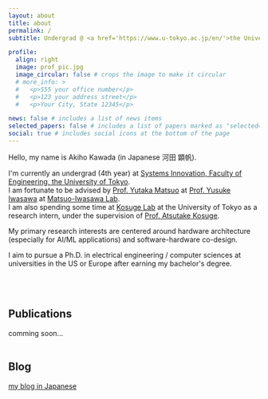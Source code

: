 ```yaml
---
layout: about
title: about
permalink: /
subtitle: Undergrad @ <a href='https://www.u-tokyo.ac.jp/en/'>the University of Tokyo</a>

profile:
  align: right
  image: prof_pic.jpg
  image_circular: false # crops the image to make it circular
  # more_info: >
  #   <p>555 your office number</p>
  #   <p>123 your address street</p>
  #   <p>Your City, State 12345</p>

news: false # includes a list of news items
selected_papers: false # includes a list of papers marked as "selected={true}"
social: true # includes social icons at the bottom of the page
---
```


Hello, my name is Akiho Kawada (in Japanese 河田 顕帆).

I'm currently an undergrad (4th year) at [Systems Innovation, Faculty of Engineering, the University of Tokyo](https://www.si.t.u-tokyo.ac.jp/). <br>
I am fortunate to be advised by [Prof. Yutaka Matsuo](http://ymatsuo.com/index.html) at [Prof. Yusuke Iwasawa](https://www.yusukeiwasawa.com/) at [Matsuo-Iwasawa Lab](https://weblab.t.u-tokyo.ac.jp/en/). <br>
I am also spending some time at [Kosuge Lab](https://klab.t.u-tokyo.ac.jp/) at the University of Tokyo as a research intern, under the supervision of [Prof. Atsutake Kosuge](https://sites.google.com/view/atsutakekosuge/).

My primary research interests are centered around hardware architecture (especially for AI/ML applications) and software-hardware co-design.

I aim to pursue a Ph.D. in electrical engineering / computer sciences at universities in the US or Europe after earning my bachelor's degree.
<br>
<br>
<br>
<br>



## Publications
comming soon...
<br>
<br>
## Blog
[my blog in Japanese](https://takeshiho0531.hatenablog.com/)
